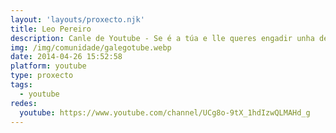 ```yaml
---
layout: 'layouts/proxecto.njk'
title: Leo Pereiro
description: Canle de Youtube - Se é a túa e lle queres engadir unha descripción e etiquetas, ponte en contacto con nós.
img: /img/comunidade/galegotube.webp
date: 2014-04-26 15:52:58
platform: youtube
type: proxecto
tags:
  - youtube
redes:
  youtube: https://www.youtube.com/channel/UCg8o-9tX_1hdIzwQLMAHd_g
---
```


